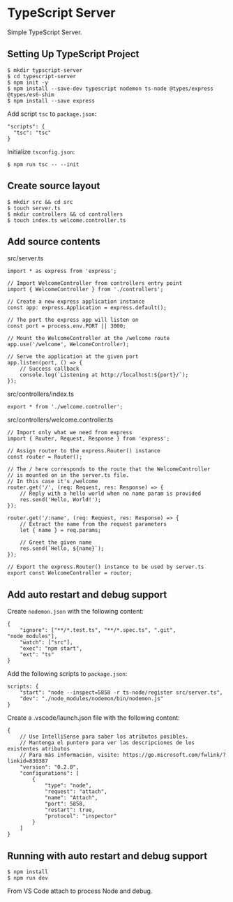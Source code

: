 # TypeScript Server

Simple TypeScript Server.

## Setting Up TypeScript Project

```
$ mkdir typscript-server
$ cd typescript-server
$ npm init -y
$ npm install --save-dev typescript nodemon ts-node @types/express @types/es6-shim
$ npm install --save express
```

Add script `tsc` to `package.json`:

```
"scripts": {
  "tsc": "tsc"
}
```

Initialize `tsconfig.json`:

```
$ npm run tsc -- --init
```

## Create source layout

```
$ mkdir src && cd src
$ touch server.ts
$ mkdir controllers && cd controllers
$ touch index.ts welcome.controller.ts
```

## Add source contents

src/server.ts

```
import * as express from 'express';

// Import WelcomeController from controllers entry point
import { WelcomeController } from './controllers';

// Create a new express application instance
const app: express.Application = express.default();

// The port the express app will listen on
const port = process.env.PORT || 3000;

// Mount the WelcomeController at the /welcome route
app.use('/welcome', WelcomeController);

// Serve the application at the given port
app.listen(port, () => {
    // Success callback
    console.log(`Listening at http://localhost:${port}/`);
});
```

src/controllers/index.ts

```
export * from './welcome.controller';
```

src/controllers/welcome.controller.ts

```
// Import only what we need from express
import { Router, Request, Response } from 'express';

// Assign router to the express.Router() instance
const router = Router();

// The / here corresponds to the route that the WelcomeController
// is mounted on in the server.ts file.
// In this case it's /welcome
router.get('/', (req: Request, res: Response) => {
    // Reply with a hello world when no name param is provided
    res.send('Hello, World!');
});

router.get('/:name', (req: Request, res: Response) => {
    // Extract the name from the request parameters
    let { name } = req.params;

    // Greet the given name
    res.send(`Hello, ${name}`);
});

// Export the express.Router() instance to be used by server.ts
export const WelcomeController = router;
```

## Add auto restart and debug support

Create `nodemon.json` with the following content:

```
{
    "ignore": ["**/*.test.ts", "**/*.spec.ts", ".git", "node_modules"],
    "watch": ["src"],
    "exec": "npm start",
    "ext": "ts"
}
```

Add the following scripts to `package.json`:

```
scripts: {
    "start": "node --inspect=5858 -r ts-node/register src/server.ts",
    "dev": "./node_modules/nodemon/bin/nodemon.js"
}
```

Create a .vscode/launch.json file with the following content:

```
{
    // Use IntelliSense para saber los atributos posibles.
    // Mantenga el puntero para ver las descripciones de los existentes atributos 
    // Para más información, visite: https://go.microsoft.com/fwlink/?linkid=830387
    "version": "0.2.0",
    "configurations": [
        {
            "type": "node",
            "request": "attach",
            "name": "Attach",
            "port": 5858,
            "restart": true,
            "protocol": "inspector"
        }
    ]
}
```

## Running with auto restart and debug support

```
$ npm install
$ npm run dev
```

From VS Code attach to process Node and debug.
